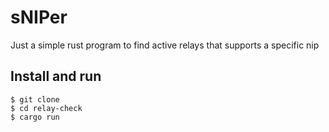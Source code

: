 # sNIPer

Just a simple rust program to find active relays that supports a specific nip

## Install and run

```
$ git clone
$ cd relay-check
$ cargo run
```
